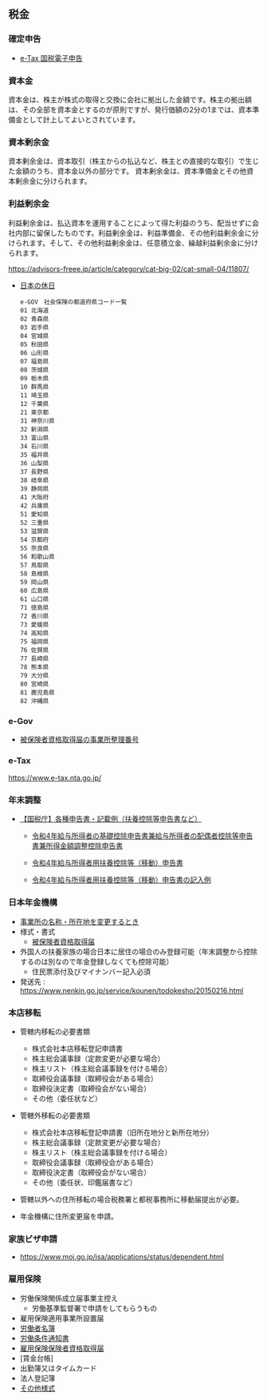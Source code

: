 ## 税金

### 確定申告

- [e-Tax 国税電子申告](https://www.e-tax.nta.go.jp/)


### 資本金
資本金は、株主が株式の取得と交換に会社に拠出した金額です。株主の拠出額は、その全部を資本金とするのが原則ですが、発行価額の2分の1までは、資本準備金として計上してよいとされています。

### 資本剰余金
資本剰余金は、資本取引（株主からの払込など、株主との直接的な取引）で生じた金額のうち、資本金以外の部分です。
資本剰余金は、資本準備金とその他資本剰余金に分けられます。

### 利益剰余金
利益剰余金は、払込資本を運用することによって得た利益のうち、配当せずに会社内部に留保したものです。利益剰余金は、利益準備金、その他利益剰余金に分けられます。そして、その他利益剰余金は、任意積立金、繰越利益剰余金に分けられます。

https://advisors-freee.jp/article/category/cat-big-02/cat-small-04/11807/

- [日本の休日](https://www8.cao.go.jp/chosei/shukujitsu/gaiyou.html)
  ```
  e-GOV　社会保険の都道府県コード一覧
  01 北海道
  02 青森県
  03 岩手県
  04 宮城県
  05 秋田県
  06 山形県
  07 福島県
  08 茨城県
  09 栃木県
  10 群馬県
  11 埼玉県
  12 千葉県
  21 東京都
  31 神奈川県
  32 新潟県
  33 富山県
  34 石川県
  35 福井県
  36 山梨県
  37 長野県
  38 岐阜県
  39 静岡県
  41 大阪府
  42 兵庫県
  51 愛知県
  52 三重県
  53 滋賀県
  54 京都府
  55 奈良県
  56 和歌山県
  57 鳥取県
  58 島根県
  59 岡山県
  60 広島県
  61 山口県
  71 徳島県
  72 香川県
  73 愛媛県
  74 高知県
  75 福岡県
  76 佐賀県
  77 長崎県
  78 熊本県
  79 大分県
  80 宮崎県
  81 鹿児島県
  82 沖縄県
  ```

### e-Gov

- [被保険者資格取得届の事業所整理番号](https://4-i.jp/2022/03/post-897/)

### e-Tax

https://www.e-tax.nta.go.jp/

### 年末調整

- [【国税庁】各種申告書・記載例（扶養控除等申告書など）](https://www.nta.go.jp/users/gensen/nencho/shinkokusyo/index.htm)
    - [令和4年給与所得者の基礎控除申告書兼給与所得者の配偶者控除等申告書兼所得金額調整控除申告書](https://www.nta.go.jp/taxes/tetsuzuki/shinsei/annai/gensen/pdf/r5bun_06.pdf)

    - [令和4年給与所得者用扶養控除等（移動）申告書](https://www.nta.go.jp/taxes/tetsuzuki/shinsei/annai/gensen/pdf/r04_01_input.pdf)
    - [令和4年給与所得者用扶養控除等（移動）申告書の記入例](https://www.nta.go.jp/taxes/tetsuzuki/shinsei/annai/gensen/pdf/r4bun_02.pdf)

### 日本年金機構

- [事業所の名称・所在地を変更するとき](https://www.nenkin.go.jp/service/kounen/tekiyo/jigyosho/20120406.html)
- 様式・書式
    - [被保険者資格取得届](https://www.nenkin.go.jp/service/kounen/todokesho/hihokensha/20140718.files/0000002415.pdf)
- 外国人の扶養家族の場合日本に居住の場合のみ登録可能（年末調整から控除するのは別なので年金登録しなくても控除可能）
  - 住民票添付及びマイナンバー記入必須
- 発送先 : https://www.nenkin.go.jp/service/kounen/todokesho/20150216.html

### 本店移転

- 管轄内移転の必要書類
  - 株式会社本店移転登記申請書
  - 株主総会議事録（定款変更が必要な場合）
  - 株主リスト（株主総会議事録を付ける場合）
  - 取締役会議事録（取締役会がある場合）
  - 取締役決定書（取締役会がない場合）
  - その他（委任状など）

- 管轄外移転の必要書類
  - 株式会社本店移転登記申請書（旧所在地分と新所在地分）
  - 株主総会議事録（定款変更が必要な場合）
  - 株主リスト（株主総会議事録を付ける場合）
  - 取締役会議事録（取締役会がある場合）
  - 取締役決定書（取締役会がない場合）
  - その他（委任状、印鑑届書など）

- 管轄以外への住所移転の場合税務署と都税事務所に移動届提出が必要。
- 年金機構に住所変更届を申請。

### 家族ビザ申請

- https://www.moj.go.jp/isa/applications/status/dependent.html

### 雇用保険

- 労働保険関係成立届事業主控え
  - 労働基準監督署で申請をしてもらうもの
- 雇用保険適用事業所設置届
- [労働者名簿](https://jsite.mhlw.go.jp/tokyo-roudoukyoku/library/tokyo-roudoukyoku/standard/relation/18.doc)
- [労働条件通知書](https://jsite.mhlw.go.jp/tokyo-roudoukyoku/content/contents/000892219.doc)
- [雇用保険保険者資格取得届](https://hoken.hellowork.mhlw.go.jp/assist/001000.do?screenId=001000&action=koyohohiLicenceLink)
- [賃金台帳]
- 出勤簿又はタイムカード
- 法人登記簿
- [その他様式](https://jsite.mhlw.go.jp/tokyo-roudoukyoku/hourei_seido_tetsuzuki/hourei_youshikishu/youshikishu_zenkoku.html)



